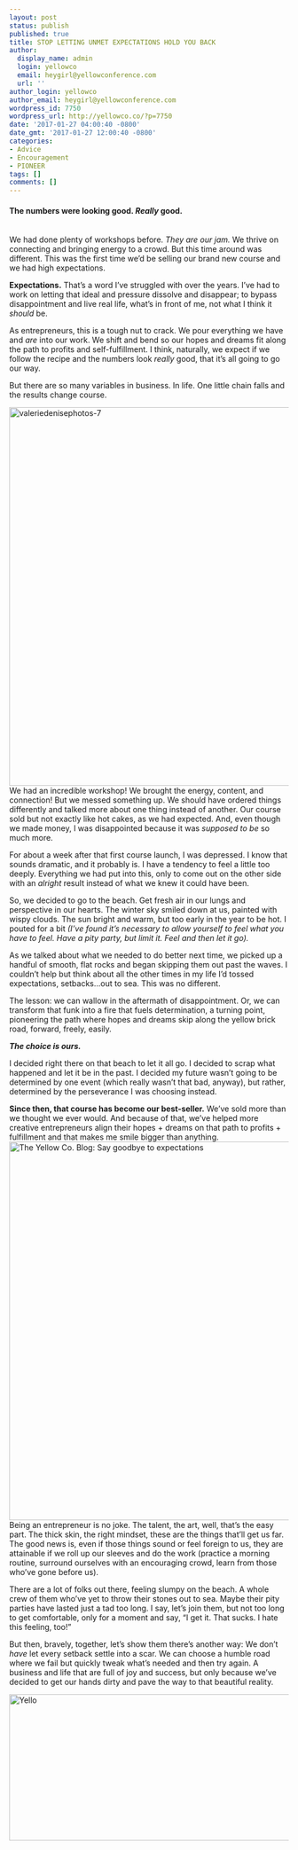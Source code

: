 ```yaml
---
layout: post
status: publish
published: true
title: STOP LETTING UNMET EXPECTATIONS HOLD YOU BACK
author:
  display_name: admin
  login: yellowco
  email: heygirl@yellowconference.com
  url: ''
author_login: yellowco
author_email: heygirl@yellowconference.com
wordpress_id: 7750
wordpress_url: http://yellowco.co/?p=7750
date: '2017-01-27 04:00:40 -0800'
date_gmt: '2017-01-27 12:00:40 -0800'
categories:
- Advice
- Encouragement
- PIONEER
tags: []
comments: []
---
```

<h4><strong>The numbers were looking good. <i>Really</i></strong><span style="font-weight: 400;"><strong> good.</strong> </span></h4><br />
<span style="font-weight: 400;">We had done plenty of workshops before. <em>They are our jam.</em> We thrive on connecting and&nbsp;bringing&nbsp;energy to a crowd.&nbsp;</span><span style="font-weight: 400;">But this time around was different. This was the first time we&rsquo;d be selling our brand new course and we had high expectations.</span></p>
<p><span style="font-weight: 400;"><strong>Expectations.</strong> That&rsquo;s a word I&rsquo;ve struggled with over the years. I&rsquo;ve had to work on letting that ideal and pressure dissolve and disappear; to bypass disappointment and live real life, what&rsquo;s in front of me, not what I think it </span><i><span style="font-weight: 400;">should</span></i><span style="font-weight: 400;"> be.</span></p>
<p><span style="font-weight: 400;">As entrepreneurs, this is a tough nut to crack. We pour everything we have and </span><i><span style="font-weight: 400;">are</span></i><span style="font-weight: 400;"> into our work. We shift and bend so our hopes and dreams fit along the path to profits and self-fulfillment. I think, naturally, we expect if we follow the recipe and the numbers look </span><i><span style="font-weight: 400;">really</span></i><span style="font-weight: 400;"> good, that it&rsquo;s all going to go our way.</span></p>
<p>But there are so many variables in business. In life. One little chain falls and the results change course.</p>
<p><span style="font-weight: 400;"><a href="http://yellowco.co/wp-content/uploads/2017/01/ValerieDenisePhotos-7.jpg"><img class="alignnone size-full wp-image-7753" src="http://yellowco.co/wp-content/uploads/2017/01/ValerieDenisePhotos-7.jpg" alt="valeriedenisephotos-7" width="1024" height="683" /></a>We had an incredible workshop! We brought the energy, content, and connection! But we messed something up. We should have ordered things differently and talked more about one thing instead of another. Our course sold but not exactly like hot cakes, as we had expected. And, even&nbsp;though we made money, I was disappointed because it was </span><i><span style="font-weight: 400;">supposed to be</span></i><span style="font-weight: 400;"> so much more.</span></p>
<p><span style="font-weight: 400;">For about a week after that first course launch, I was depressed. I know that sounds dramatic, and it probably is. I have a tendency to feel a little too deeply. Everything we had put into this, only to come out on the other side with an </span><i><span style="font-weight: 400;">alright</span></i><span style="font-weight: 400;"> result instead of what we knew it could have been.</span></p>
<p>So, we decided to go to the beach. Get fresh air in our lungs and perspective in our hearts. The winter sky smiled down at us, painted with wispy clouds. The sun bright and warm, but too early in the year to be hot. I pouted for a bit <em>(I&rsquo;ve found it&rsquo;s necessary to allow yourself to feel what you have to feel. Have a pity party, but limit it. Feel and then let it go).</em></p>
<p>As we talked about what we needed to do better next time, we picked up a handful of smooth, flat rocks and began skipping them out past the waves. I couldn&rsquo;t help but think about all the other times in my life I&rsquo;d tossed expectations, setbacks...out to sea. This was no different.</p>
<p>The lesson: we can wallow in the aftermath of disappointment. Or, we can transform that funk into a fire that fuels determination, a turning point, pioneering the path where hopes and dreams skip along the yellow brick road, forward, freely, easily.</p>
<p><em><strong>The choice is ours.</strong></em></p>
<p>I decided right there on that beach to let it all go. I decided to scrap what happened and let it be in the past. I decided my future wasn&rsquo;t going to be determined by one event (which really wasn&rsquo;t that bad, anyway), but rather, determined by the perseverance I was choosing instead.</p>
<p><strong>Since then, that course has become our best-seller.</strong> We&rsquo;ve sold more than we thought we ever would. And because of that, we&rsquo;ve helped more creative entrepreneurs align their hopes + dreams on that path to profits + fulfillment and that makes me smile bigger than anything.<a href="http://yellowco.co/wp-content/uploads/2017/01/ValerieDenisePhotos-8.jpg"><img class="alignnone size-full wp-image-7754" src="http://yellowco.co/wp-content/uploads/2017/01/ValerieDenisePhotos-8.jpg" alt="The Yellow Co. Blog: Say goodbye to expectations" width="1024" height="683" /></a>Being an entrepreneur is no joke. The talent, the art, well, that&rsquo;s the easy part. The thick skin, the right mindset, these are the things that&rsquo;ll get us far. The good news is, even if those things sound or feel foreign to us, they are attainable if we roll up our sleeves and do the work (practice a morning routine, surround ourselves with an encouraging crowd, learn from those who&rsquo;ve gone before us).</p>
<p>There are a lot of folks out there, feeling slumpy on the beach. A whole crew of them who&rsquo;ve yet to throw their stones out to sea. Maybe their pity parties have lasted just a tad too long. I say, let&rsquo;s join them, but not too long to get comfortable, only for a moment and say, &ldquo;I get it. That sucks. I hate this feeling, too!&rdquo;</p>
<p>But then, bravely, together, let&rsquo;s show them there&rsquo;s another way: We don&rsquo;t <em>have&nbsp;</em>let every setback settle into a scar. We can choose a humble road where we fail but quickly tweak what&rsquo;s needed and then try again. A business and life that are full of joy and success, but only because we&rsquo;ve decided to get our hands dirty and pave the way to that beautiful reality.</p>
<p><a href="http://idealustlife.com/"><img class="size-full wp-image-7751 aligncenter" src="http://yellowco.co/wp-content/uploads/2017/01/beckymorquecho.jpg" alt="Yello" width="700" height="264" /></a></p>
